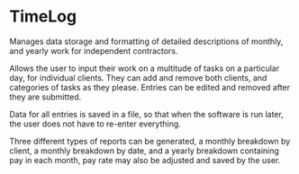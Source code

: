 # TimeLog
Manages data storage and formatting of detailed descriptions of monthly, and yearly work for independent contractors.

Allows the user to input their work on a multitude of tasks on a particular day, for individual clients. They can add and remove both clients, and categories of tasks as they please. Entries can be edited and removed after they are submitted.

Data for all entries is saved in a file, so that when the software is run later, the user does not have to re-enter everything.

Three different types of reports can be generated, a monthly breakdown by client, a monthly breakdown by date, and a yearly breakdown containing pay in each month, pay rate may also be adjusted and saved by the user.
